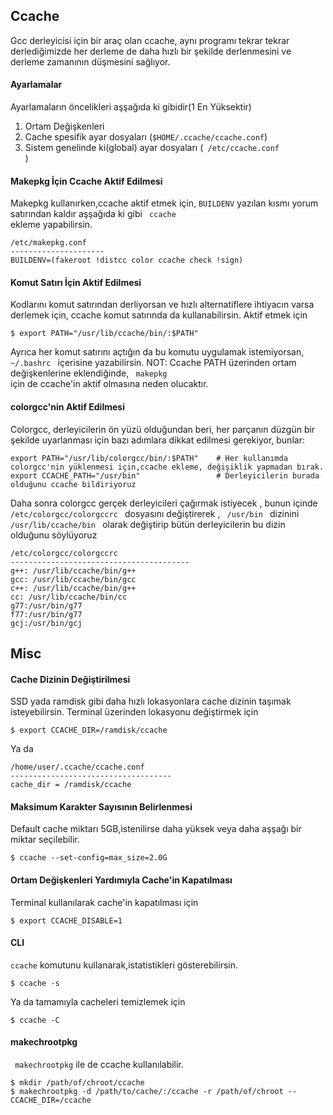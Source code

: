 ## Ccache
Gcc derleyicisi için bir araç olan ccache, aynı programı tekrar tekrar derlediğimizde her derleme de daha hızlı bir şekilde derlenmesini ve derleme zamanının düşmesini sağlıyor.

#### Ayarlamalar
Ayarlamaların öncelikleri aşşağıda ki gibidir(1 En Yüksektir)
1. Ortam Değişkenleri
2. Cache spesifik ayar dosyaları (<code>$HOME/.ccache/ccache.conf</code>)
3. Sistem genelinde ki(global) ayar dosyaları (<code> /etc/ccache.conf </code>)
#### Makepkg İçin Ccache Aktif Edilmesi
Makepkg kullanırken,ccache aktif etmek için, <code>BUILDENV</code> yazılan kısmı yorum satırından kaldır aşşağıda ki gibi <code> ccache </code> ekleme yapabilirsin.
```
/etc/makepkg.conf
---------------------
BUILDENV=(fakeroot !distcc color ccache check !sign)
```

#### Komut Satırı İçin Aktif Edilmesi
Kodlarını komut satırından derliyorsan ve hızlı alternatiflere ihtiyacın varsa derlemek için, ccache komut satırında da kullanabilirsin. Aktif etmek için
```
$ export PATH="/usr/lib/ccache/bin/:$PATH"
```
Ayrıca her komut satırını açtığın da bu komutu uygulamak istemiyorsan, <code> ~/.bashrc </code> içerisine yazabilirsin.
NOT: Ccache PATH üzerinden ortam değişkenlerine eklendiğinde, <code> makepkg </code> için de ccache'in aktif olmasına neden olucaktır.

#### colorgcc'nin Aktif Edilmesi
Colorgcc, derleyicilerin ön yüzü olduğundan beri,  her parçanın düzgün bir şekilde uyarlanması için bazı adımlara dikkat edilmesi gerekiyor, bunlar:
```
export PATH="/usr/lib/colorgcc/bin/:$PATH"    # Her kullanımda colorgcc'nin yüklenmesi için,ccache ekleme, değişiklik yapmadan bırak.
export CCACHE_PATH="/usr/bin"                 # Derleyicilerin burada olduğunu ccache bildiriyoruz
```
Daha sonra colorgcc  gerçek derleyicileri çağırmak istiyecek , bunun içinde <code> /etc/colorgcc/colorgccrc </code> dosyasını değiştirerek , <code> /usr/bin </code> dizinini <code> /usr/lib/ccache/bin </code> olarak değiştirip  bütün derleyicilerin bu dizin olduğunu söylüyoruz
```
/etc/colorgcc/colorgccrc
----------------------------------------
g++: /usr/lib/ccache/bin/g++
gcc: /usr/lib/ccache/bin/gcc
c++: /usr/lib/ccache/bin/g++
cc: /usr/lib/ccache/bin/cc
g77:/usr/bin/g77
f77:/usr/bin/g77
gcj:/usr/bin/gcj
```

## Misc
#### Cache Dizinin Değiştirilmesi
SSD yada ramdisk gibi daha hızlı lokasyonlara   cache dizinin taşımak isteyebilirsin.  Terminal üzerinden lokasyonu değiştirmek için
```
$ export CCACHE_DIR=/ramdisk/ccache
```
Ya da
```
/home/user/.ccache/ccache.conf
------------------------------------
cache_dir = /ramdisk/ccache
```
#### Maksimum Karakter Sayısının Belirlenmesi
Default cache miktarı 5GB,istenilirse daha yüksek veya daha aşşağı bir miktar seçilebilir.
```
$ ccache --set-config=max_size=2.0G
```
#### Ortam Değişkenleri Yardımıyla Cache'in Kapatılması
Terminal kullanılarak cache'in kapatılması için
```
$ export CCACHE_DISABLE=1
```
#### CLI
<code>ccache</code> komutunu kullanarak,istatistikleri gösterebilirsin.
```
$ ccache -s
```
Ya da tamamıyla cacheleri temizlemek için
```
$ ccache -C
```

#### makechrootpkg
<code> makechrootpkg</code> ile de ccache kullanılabilir.
```
$ mkdir /path/of/chroot/ccache
$ makechrootpkg -d /path/to/cache/:/ccache -r /path/of/chroot -- CCACHE_DIR=/ccache
```
